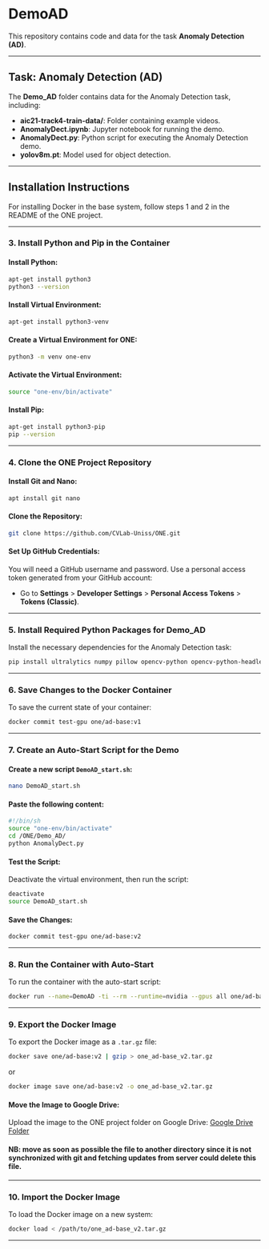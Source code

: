 
# DemoAD

This repository contains code and data for the task **Anomaly Detection (AD)**.

---

## Task: **Anomaly Detection (AD)**
The **Demo_AD** folder contains data for the Anomaly Detection task, including:

- **aic21-track4-train-data/**: Folder containing example videos.
- **AnomalyDect.ipynb**: Jupyter notebook for running the demo.
- **AnomalyDect.py**: Python script for executing the Anomaly Detection demo.
- **yolov8m.pt**: Model used for object detection.

---

## Installation Instructions

For installing Docker in the base system, follow steps 1 and 2 in the README of the ONE project.

---

### **3. Install Python and Pip in the Container**

#### Install Python:
```bash
apt-get install python3
python3 --version
```

#### Install Virtual Environment:
```bash
apt-get install python3-venv
```

#### Create a Virtual Environment for ONE:
```bash
python3 -m venv one-env
```

#### Activate the Virtual Environment:
```bash
source "one-env/bin/activate"
```

#### Install Pip:
```bash
apt-get install python3-pip
pip --version
```

---

### **4. Clone the ONE Project Repository**
#### Install Git and Nano:
```bash
apt install git nano
```

#### Clone the Repository:
```bash
git clone https://github.com/CVLab-Uniss/ONE.git
```

#### Set Up GitHub Credentials:
You will need a GitHub username and password. Use a personal access token generated from your GitHub account:
- Go to **Settings** > **Developer Settings** > **Personal Access Tokens** > **Tokens (Classic)**.

---

### **5. Install Required Python Packages for Demo_AD**
Install the necessary dependencies for the Anomaly Detection task:
```bash
pip install ultralytics numpy pillow opencv-python opencv-python-headless
```

---

### **6. Save Changes to the Docker Container**
To save the current state of your container:
```bash
docker commit test-gpu one/ad-base:v1
```

---

### **7. Create an Auto-Start Script for the Demo**

#### Create a new script `DemoAD_start.sh`:
```bash
nano DemoAD_start.sh
```

#### Paste the following content:
```bash
#!/bin/sh
source "one-env/bin/activate"
cd /ONE/Demo_AD/
python AnomalyDect.py
```

#### Test the Script:
Deactivate the virtual environment, then run the script:
```bash
deactivate
source DemoAD_start.sh
```

#### Save the Changes:
```bash
docker commit test-gpu one/ad-base:v2
```

---

### **8. Run the Container with Auto-Start**
To run the container with the auto-start script:
```bash
docker run --name=DemoAD -ti --rm --runtime=nvidia --gpus all one/ad-base:v2 bash -c 'source DemoAD_start.sh'
```

---

### **9. Export the Docker Image**
To export the Docker image as a `.tar.gz` file:
```bash
docker save one/ad-base:v2 | gzip > one_ad-base_v2.tar.gz
```
or
```bash
docker image save one/ad-base:v2 -o one_ad-base_v2.tar.gz
```

#### Move the Image to Google Drive:
Upload the image to the ONE project folder on Google Drive:
[Google Drive Folder](https://drive.google.com/drive/folders/1tlQE4pZ97qlIT6QgKOcm2Y70yzsFFmYG?usp=drive_link)

#### NB: move as soon as possible the file to another directory since it is not synchronized with git and fetching updates from server could delete this file.

---

### **10. Import the Docker Image**
To load the Docker image on a new system:
```bash
docker load < /path/to/one_ad-base_v2.tar.gz
```

---

